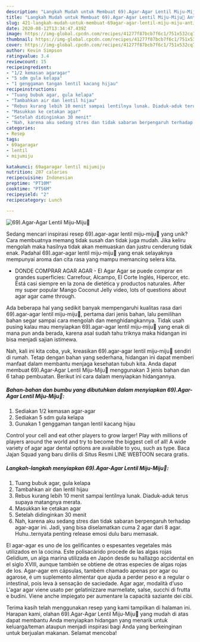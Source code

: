 ```yaml
---
description: "Langkah Mudah untuk Membuat 69).Agar-Agar Lentil Miju-Miju🙊 Anti Gagal"
title: "Langkah Mudah untuk Membuat 69).Agar-Agar Lentil Miju-Miju🙊 Anti Gagal"
slug: 421-langkah-mudah-untuk-membuat-69agar-agar-lentil-miju-miju-anti-gagal
date: 2020-08-12T13:34:47.439Z
image: https://img-global.cpcdn.com/recipes/41277f87bcb7f6c1/751x532cq70/69agar-agar-lentil-miju-miju🙊-foto-resep-utama.jpg
thumbnail: https://img-global.cpcdn.com/recipes/41277f87bcb7f6c1/751x532cq70/69agar-agar-lentil-miju-miju🙊-foto-resep-utama.jpg
cover: https://img-global.cpcdn.com/recipes/41277f87bcb7f6c1/751x532cq70/69agar-agar-lentil-miju-miju🙊-foto-resep-utama.jpg
author: Kevin Simpson
ratingvalue: 3.4
reviewcount: 15
recipeingredient:
- "1/2 kemasan agaragar"
- "5 sdm gula kelapa"
- "1 genggaman tangan lentil kacang hijau"
recipeinstructions:
- "Tuang bubuk agar, gula kelapa"
- "Tambahkan air dan lentil hijau"
- "Rebus kurang lebih 10 menit sampai lentilnya lunak. Diaduk-aduk terus supaya matangnya merata."
- "Masukkan ke cetakan agar"
- "Setelah didinginkan 30 menit"
- "Nah, karena aku sedang stres dan tidak sabaran berpengaruh terhadap agar-agar ini. Jadi, yang bisa diselamatkan cuma 2 agar dari 8 agar. Huhu..ternyata penting release emosi dulu baru memasak."
categories:
- Resep
tags:
- 69agaragar
- lentil
- mijumiju

katakunci: 69agaragar lentil mijumiju 
nutrition: 207 calories
recipecuisine: Indonesian
preptime: "PT10M"
cooktime: "PT56M"
recipeyield: "2"
recipecategory: Lunch

---
```



![69).Agar-Agar Lentil Miju-Miju🙊](https://img-global.cpcdn.com/recipes/41277f87bcb7f6c1/751x532cq70/69agar-agar-lentil-miju-miju🙊-foto-resep-utama.jpg)

Sedang mencari inspirasi resep 69).agar-agar lentil miju-miju🙊 yang unik? Cara membuatnya memang tidak susah dan tidak juga mudah. Jika keliru mengolah maka hasilnya tidak akan memuaskan dan justru cenderung tidak enak. Padahal 69).agar-agar lentil miju-miju🙊 yang enak selayaknya mempunyai aroma dan cita rasa yang mampu memancing selera kita.

- DONDE COMPRAR AGAR AGAR - El Agar Agar se puede comprar en grandes superficies: Carrefour, Alcampo, El Corte Inglés, Hipercor, etc. Está casi siempre en la zona de dietética y productos naturales. After my super popular Mango Coconut Jelly video, lots of questions about agar agar came through.

Ada beberapa hal yang sedikit banyak mempengaruhi kualitas rasa dari 69).agar-agar lentil miju-miju🙊, pertama dari jenis bahan, lalu pemilihan bahan segar sampai cara mengolah dan menghidangkannya. Tidak usah pusing kalau mau menyiapkan 69).agar-agar lentil miju-miju🙊 yang enak di mana pun anda berada, karena asal sudah tahu triknya maka hidangan ini bisa menjadi sajian istimewa.


Nah, kali ini kita coba, yuk, kreasikan 69).agar-agar lentil miju-miju🙊 sendiri di rumah. Tetap dengan bahan yang sederhana, hidangan ini dapat memberi manfaat dalam membantu menjaga kesehatan tubuh kita. Anda dapat membuat 69).Agar-Agar Lentil Miju-Miju🙊 menggunakan 3 jenis bahan dan 6 tahap pembuatan. Berikut ini cara dalam menyiapkan hidangannya.

<!--inarticleads1-->

##### Bahan-bahan dan bumbu yang dibutuhkan dalam menyiapkan 69).Agar-Agar Lentil Miju-Miju🙊:

1. Sediakan 1/2 kemasan agar-agar
1. Sediakan 5 sdm gula kelapa
1. Gunakan 1 genggaman tangan lentil kacang hijau


Control your cell and eat other players to grow larger! Play with millions of players around the world and try to become the biggest cell of all! A wide variety of agar agar dental options are available to you, such as type. Baca Jajan Squad yang baru dirilis di Situs Resmi LINE WEBTOON secara gratis. 

<!--inarticleads2-->

##### Langkah-langkah menyiapkan 69).Agar-Agar Lentil Miju-Miju🙊:

1. Tuang bubuk agar, gula kelapa
1. Tambahkan air dan lentil hijau
1. Rebus kurang lebih 10 menit sampai lentilnya lunak. Diaduk-aduk terus supaya matangnya merata.
1. Masukkan ke cetakan agar
1. Setelah didinginkan 30 menit
1. Nah, karena aku sedang stres dan tidak sabaran berpengaruh terhadap agar-agar ini. Jadi, yang bisa diselamatkan cuma 2 agar dari 8 agar. Huhu..ternyata penting release emosi dulu baru memasak.


El agar-agar es uno de los gelificantes o espesantes vegetales más utilizados en la cocina. Este polisacárido procede de las algas rojas Gelidium, un alga marina utilizada en Japón desde su hallazgo accidental en el siglo XVIII, aunque también se obtiene de otras especies de algas rojas de los. Agar-agar em cápsulas, também chamado apenas por agar ou agarose, é um suplemento alimentar que ajuda a perder peso e a regular o intestinal, pois leva à sensação de saciedade. Agar agar, modalità d&#39;uso L&#39;agar agar viene usato per gelatinizzare marmellate, salse, succhi di frutta e budini. Viene anche impiegato per aumentare la capacità saziante dei cibi. 

Terima kasih telah menggunakan resep yang kami tampilkan di halaman ini. Harapan kami, olahan 69).Agar-Agar Lentil Miju-Miju🙊 yang mudah di atas dapat membantu Anda menyiapkan hidangan yang menarik untuk keluarga/teman ataupun menjadi inspirasi bagi Anda yang berkeinginan untuk berjualan makanan. Selamat mencoba!
